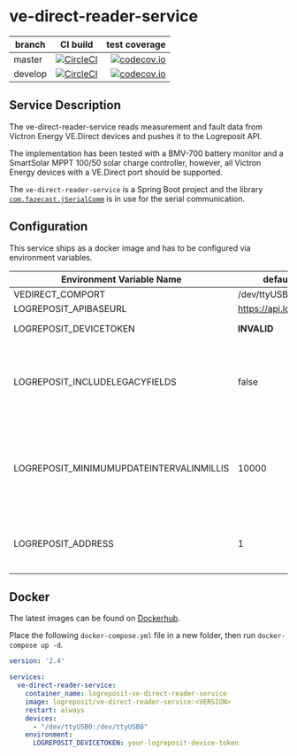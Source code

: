# ve-direct-reader-service

| branch | CI build | test coverage |
|--------|:--------:|--------------:|
| master  | [![CircleCI](https://circleci.com/gh/logreposit/ve-direct-reader-service/tree/master.svg?style=shield)](https://circleci.com/gh/logreposit/ve-direct-reader-service/tree/master)   | [![codecov.io](https://codecov.io/gh/logreposit/ve-direct-reader-service/branch/master/graphs/badge.svg)](https://codecov.io/gh/logreposit/ve-direct-reader-service/branch/master/graphs/badge.svg)   |
| develop | [![CircleCI](https://circleci.com/gh/logreposit/ve-direct-reader-service/tree/develop.svg?style=shield)](https://circleci.com/gh/logreposit/ve-direct-reader-service/tree/develop) | [![codecov.io](https://codecov.io/gh/logreposit/ve-direct-reader-service/branch/develop/graphs/badge.svg)](https://codecov.io/gh/logreposit/ve-direct-reader-service/branch/develop/graphs/badge.svg) |


## Service Description

The ve-direct-reader-service reads measurement and fault data from Victron Energy VE.Direct devices and pushes it to the 
Logreposit API.

The implementation has been tested with a BMV-700 battery monitor and a SmartSolar MPPT 100/50 solar charge controller, however, all Victron Energy devices with a VE.Direct port should be supported.  

The `ve-direct-reader-service` is a Spring Boot project and the library [`com.fazecast.jSerialComm`](https://github.com/Fazecast/jSerialComm) 
is in use for the serial communication.


## Configuration

This service ships as a docker image and has to be configured via environment variables. 

|Environment Variable Name                 | default value              |                                                                                        |
|------------------------------------------|----------------------------|----------------------------------------------------------------------------------------|
| VEDIRECT_COMPORT                         | /dev/ttyUSB0               |                                                                                        |
| LOGREPOSIT_APIBASEURL                    | https://api.logreposit.com |                                                                                        |
| LOGREPOSIT_DEVICETOKEN                   | **INVALID**                | needs to be changed!                                                                   | 
| LOGREPOSIT_INCLUDELEGACYFIELDS           | false                      | set to true to enable backwards-compatibility to bmv-reader-service                    | 
| LOGREPOSIT_MINIMUMUPDATEINTERVALINMILLIS | 10000                      | minimum update interval in seconds, set to `0` to push on every VE.Direct Text update. |
| LOGREPOSIT_ADDRESS                       | 1                          | set to some other value if you have multiple devices                                   |


## Docker

The latest images can be found on [Dockerhub](https://hub.docker.com/r/logreposit/ve-direct-reader-service/tags).

Place the following `docker-compose.yml` file in a new folder, then run `docker-compose up -d`.

```yaml
version: '2.4'

services:
  ve-direct-reader-service:
    container_name: logreposit-ve-direct-reader-service
    image: logreposit/ve-direct-reader-service:<VERSION>
    restart: always
    devices:
      - "/dev/ttyUSB0:/dev/ttyUSB0"
    environment:
      LOGREPOSIT_DEVICETOKEN: your-logreposit-device-token
```
